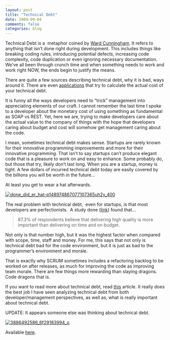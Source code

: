 ```yaml
---
layout: post
title: "Technical Debt"
date: 2009-09-04
comments: false
categories: blog
---
```


Technical Debt is a&#160; metaphor coined by [Ward Cunningham](http://www.c2.com/cgi/wiki?TechnicalDebt). It refers to anything that isn’t done right during development. This includes things like breaking coding rules, introducing potential defects, increasing code complexity, code duplication or even ignoring necessary documentation. We’ve all been through crunch time and when something needs to work and work right NOW, the ends begin to justify the means.

There are quite a few sources describing technical debt, why it is bad, ways around it. There are even [applications](http://sonar.codehaus.org/evaluate-your-technical-debt-with-sonar/) that try to calculate the actual cost of your technical debt.

It is funny all the ways developers need to “trick” management into appreciating elements of our craft. I cannot remember the last time I spoke to a developer about the monetary cost of using something as fundamental as SOAP vs REST. Yet, here we are, trying to make developers care about the actual value to the company of things with the hope that developers caring about budget and cost will somehow get management caring about the code.

I mean, sometimes technical debt makes sense. Startups are rarely known for their innovative programming improvements and more for their innovative programming. That isn’t to say startups can’t produce elegant code that is a pleasure to work on and easy to enhance. Some probably do, but those that try, likely don’t last long. When you are a startup, money is tight. A few dollars of incurred technical debt today are easily covered by the billions you will be worth in the future...

At least you get to wear a hat afterwards.

[![done_did_er_hat-p148974867077107365uh2y_400](http://lh5.ggpht.com/_VrsVJGFhz4c/Sp9FgBGlWyI/AAAAAAAABr4/KRPr9uE5dZU/done_did_er_hat-p148974867077107365uh2y_400_thumb%5B1%5D.jpg?imgmax=800 "done_did_er_hat-p148974867077107365uh2y_400")](http://lh5.ggpht.com/_VrsVJGFhz4c/Sp9Ff1YugNI/AAAAAAAABr0/mi49-yAV8YA/s1600-h/done_did_er_hat-p148974867077107365uh2y_400%5B3%5D.jpg)

The real problem with technical debt,&#160; even for startups, is that most developers are perfectionists.&#160; A study done ([link](http://www.ambysoft.com/surveys/success2007.html)) found that…
  > 87.3% of respondents believe that delivering high quality is more important than delivering on time and on budget.

Not only is that number high, but it was the highest factor when compared with scope, time, staff and money. For me, this says that not only is technical debt bad for the code environment, but it is just as bad to the programmer’s environment and morale.

That is exactly why SCRUM sometimes includes a refactoring backlog to be worked on after releases, as much for improving the code as improving team morale. There are few things more rewarding than slaying dragons. Code dragons that is.

If you want to read more about technical debt, read [this](http://forums.construx.com/blogs/stevemcc/archive/2007/11/01/technical-debt-2.aspx) article. It really does the best job I have seen analyzing technical debt from both developer/management perspectives, as well as, what is really important about technical debt.

UPDATE: It appears someone else was thinking about technical debt.

[![3886492586_6f29183994_o](http://lh3.ggpht.com/_VrsVJGFhz4c/SqEpDOYBFtI/AAAAAAAABsI/QbqB7ozEwTI/3886492586_6f29183994_o_thumb%5B1%5D.jpg?imgmax=800 "3886492586_6f29183994_o")](http://lh5.ggpht.com/_VrsVJGFhz4c/SqEpCtGB-6I/AAAAAAAABsE/vBiuomkTqLk/s1600-h/3886492586_6f29183994_o%5B3%5D.jpg)

Available [here](http://blog.hasmanythrough.com/2009/9/3/circle-of-death).
